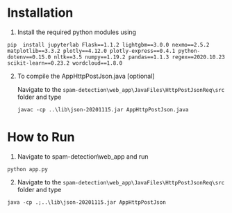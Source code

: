 # Installation

1. Install the required python modules using 

``` pip  install jupyterlab Flask==1.1.2 lightgbm==3.0.0 nexmo==2.5.2 matplotlib==3.3.2 plotly==4.12.0 plotly-express==0.4.1 python-dotenv==0.15.0 nltk==3.5 numpy==1.19.2 pandas==1.1.3 regex==2020.10.23 scikit-learn==0.23.2 wordcloud==1.8.0 ```


2. To compile the AppHttpPostJson.java                [optional] 

   Navigate to the `spam-detection\web_app\JavaFiles\HttpPostJsonReq\src` folder and type
   
    ```javac -cp ..\lib\json-20201115.jar AppHttpPostJson.java```


# How to Run

1. Navigate to spam-detection\web_app and run 

``` python app.py ```

2. Navigate to the `spam-detection\web_app\JavaFiles\HttpPostJsonReq\src` folder and type  

``` java -cp .;..\lib\json-20201115.jar AppHttpPostJson ```

